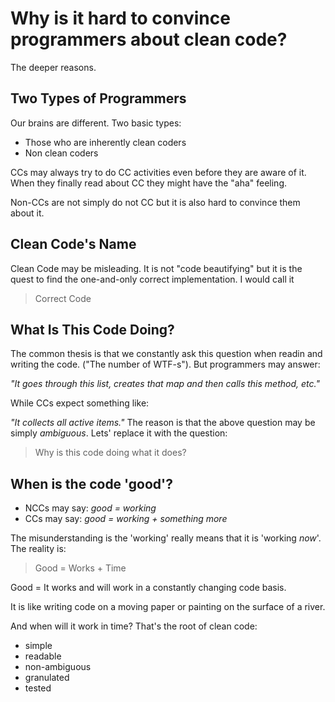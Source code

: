 # Why is it hard to convince programmers about clean code?

The deeper reasons.

## Two Types of Programmers

Our brains are different. Two basic types:

* Those who are inherently clean coders
* Non clean coders

CCs may always try to do CC activities even before they are aware of it. When they finally read about CC they might have the "aha" feeling.

Non-CCs are not simply do not CC but it is also hard to convince them about it.

## Clean Code's Name

Clean Code may be misleading. It is not "code beautifying" but it is the quest to find the one-and-only correct implementation. I would call it

> Correct Code

## What Is This Code Doing?

The common thesis is that we constantly ask this question when readin and writing the code. ("The number of WTF-s"). But programmers may answer:

*"It goes through this list, creates that map and then calls this method, etc."*

While CCs expect something like:

*"It collects all active items."*
 The reason is that the above question may be simply *ambiguous*. Lets' replace it with the question:
 
 > Why is this code doing what it does?

## When is the code 'good'?

* NCCs may say: *good = working*
* CCs may say: *good = working + something more*

The misunderstanding is the 'working' really means that it is 'working *now*'. The reality is:

> Good = Works + Time 

Good = It works and will work in a constantly changing code basis. 

It is like writing code on a moving paper or painting on the surface of a river.

And when will it work in time? That's the root of clean code:
* simple
* readable
* non-ambiguous
* granulated
* tested
